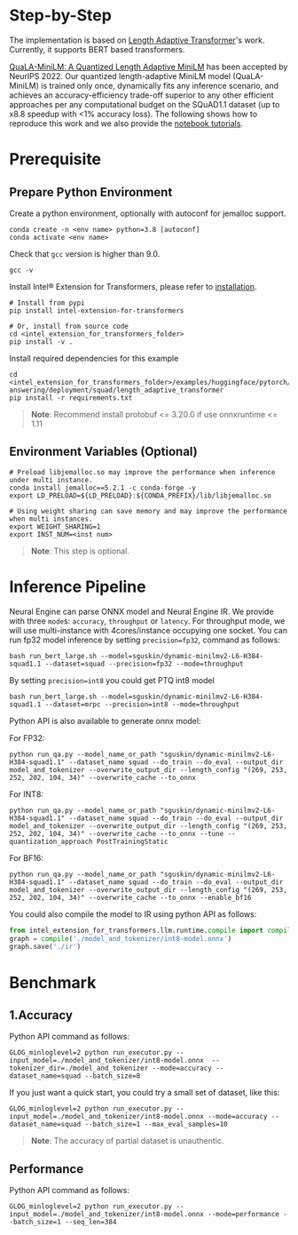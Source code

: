 # Step-by-Step

The implementation is based on [Length Adaptive Transformer](https://github.com/clovaai/length-adaptive-transformer)'s work.
Currently, it supports BERT based transformers.

[QuaLA-MiniLM: A Quantized Length Adaptive MiniLM](https://arxiv.org/abs/2210.17114) has been accepted by NeurIPS 2022. Our quantized length-adaptive MiniLM model (QuaLA-MiniLM) is trained only once, dynamically fits any inference scenario, and achieves an accuracy-efficiency trade-off superior to any other efficient approaches per any computational budget on the SQuAD1.1 dataset (up to x8.8 speedup with <1% accuracy loss). The following shows how to reproduce this work and we also provide the [notebook tutorials](https://github.com/intel/intel-extension-for-transformers/blob/main/docs/tutorials/pytorch/question-answering/Dynamic_MiniLM_SQuAD.ipynb).


# Prerequisite
## Prepare Python Environment
Create a python environment, optionally with autoconf for jemalloc support.
```shell
conda create -n <env name> python=3.8 [autoconf]
conda activate <env name>
```

Check that `gcc` version is higher than 9.0.
```shell
gcc -v
```

Install Intel® Extension for Transformers, please refer to [installation](/docs/installation.md).
```shell
# Install from pypi
pip install intel-extension-for-transformers

# Or, install from source code
cd <intel_extension_for_transformers_folder>
pip install -v .
```

Install required dependencies for this example
```shell
cd <intel_extension_for_transformers_folder>/examples/huggingface/pytorch/question-answering/deployment/squad/length_adaptive_transformer
pip install -r requirements.txt
```
>**Note**: Recommend install protobuf <= 3.20.0 if use onnxruntime <= 1.11

## Environment Variables (Optional)
```shell
# Preload libjemalloc.so may improve the performance when inference under multi instance.
conda install jemalloc==5.2.1 -c conda-forge -y
export LD_PRELOAD=${LD_PRELOAD}:${CONDA_PREFIX}/lib/libjemalloc.so

# Using weight sharing can save memory and may improve the performance when multi instances.
export WEIGHT_SHARING=1
export INST_NUM=<inst num>
```
>**Note**: This step is optional.

# Inference Pipeline
Neural Engine can parse ONNX model and Neural Engine IR. 
We provide with three `mode`s: `accuracy`, `throughput` or `latency`. For throughput mode, we will use multi-instance with 4cores/instance occupying one socket.
You can run fp32 model inference by setting `precision=fp32`, command as follows:

```shell
bash run_bert_large.sh --model=sguskin/dynamic-minilmv2-L6-H384-squad1.1 --dataset=squad --precision=fp32 --mode=throughput
```

By setting `precision=int8` you could get PTQ int8 model
```shell
bash run_bert_large.sh --model=sguskin/dynamic-minilmv2-L6-H384-squad1.1 --dataset=mrpc --precision=int8 --mode=throughput
```

Python API is also available to generate onnx model:

For FP32:
```shell
python run_qa.py --model_name_or_path "sguskin/dynamic-minilmv2-L6-H384-squad1.1" --dataset_name squad --do_train --do_eval --output_dir model_and_tokenizer --overwrite_output_dir --length_config "(269, 253, 252, 202, 104, 34)" --overwrite_cache --to_onnx
```

For INT8:
```shell
python run_qa.py --model_name_or_path "sguskin/dynamic-minilmv2-L6-H384-squad1.1" --dataset_name squad --do_train --do_eval --output_dir model_and_tokenizer --overwrite_output_dir --length_config "(269, 253, 252, 202, 104, 34)" --overwrite_cache --to_onnx --tune --quantization_approach PostTrainingStatic
```

For BF16:
```shell
python run_qa.py --model_name_or_path "sguskin/dynamic-minilmv2-L6-H384-squad1.1" --dataset_name squad --do_train --do_eval --output_dir model_and_tokenizer --overwrite_output_dir --length_config "(269, 253, 252, 202, 104, 34)" --overwrite_cache --to_onnx --enable_bf16
```


You could also compile the model to IR using python API as follows:
```python
from intel_extension_for_transformers.llm.runtime.compile import compile
graph = compile('./model_and_tokenizer/int8-model.onnx')
graph.save('./ir')
```
# Benchmark
## 1.Accuracy

Python API command as follows:
```shell
GLOG_minloglevel=2 python run_executor.py --input_model=./model_and_tokenizer/int8-model.onnx  --tokenizer_dir=./model_and_tokenizer --mode=accuracy --dataset_name=squad --batch_size=8
```
If you just want a quick start, you could try a small set of dataset, like this:
```shell
GLOG_minloglevel=2 python run_executor.py --input_model=./model_and_tokenizer/int8-model.onnx --mode=accuracy --dataset_name=squad --batch_size=1 --max_eval_samples=10
```
> **Note**: The accuracy of partial dataset is unauthentic.

## Performance

Python API command as follows:
```shell
GLOG_minloglevel=2 python run_executor.py --input_model=./model_and_tokenizer/int8-model.onnx --mode=performance --batch_size=1 --seq_len=384
```
